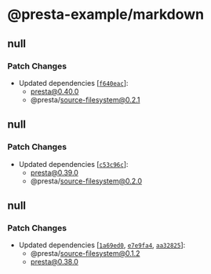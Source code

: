 # @presta-example/markdown

## null

### Patch Changes

- Updated dependencies [[`f640eac`](https://github.com/sure-thing/presta/commit/f640eacefefc34b039eed317589cd292a5af5f1e)]:
  - presta@0.40.0
  - @presta/source-filesystem@0.2.1

## null

### Patch Changes

- Updated dependencies [[`c53c96c`](https://github.com/sure-thing/presta/commit/c53c96c5ea5ab9698ca4776beeacc7ad3ff52ae1)]:
  - presta@0.39.0
  - @presta/source-filesystem@0.2.0

## null

### Patch Changes

- Updated dependencies [[`1a69ed0`](https://github.com/sure-thing/presta/commit/1a69ed01c13e9ddc48e81417258ee11ee073fee9), [`e7e9fa4`](https://github.com/sure-thing/presta/commit/e7e9fa42be718902763c1e4b0dad5f8b10bb93a1), [`aa32825`](https://github.com/sure-thing/presta/commit/aa3282511351de5afa2cb79b2c7c6bfbed0b44ea)]:
  - @presta/source-filesystem@0.1.2
  - presta@0.38.0
